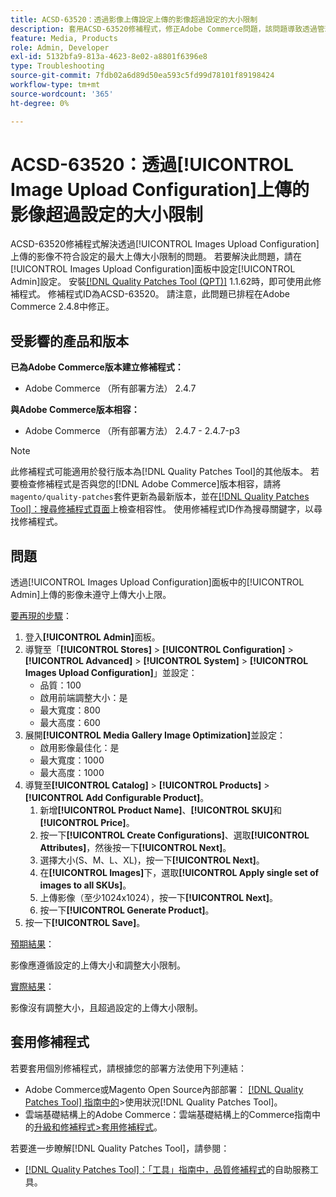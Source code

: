 ```yaml
---
title: ACSD-63520：透過影像上傳設定上傳的影像超過設定的大小限制
description: 套用ACSD-63520修補程式，修正Adobe Commerce問題，該問題導致透過管理面板中的影像上傳設定上傳的影像未遵守已設定的最大上傳大小限制。
feature: Media, Products
role: Admin, Developer
exl-id: 5132bfa9-813a-4623-8e02-a8801f6396e8
type: Troubleshooting
source-git-commit: 7fdb02a6d89d50ea593c5fd99d78101f89198424
workflow-type: tm+mt
source-wordcount: '365'
ht-degree: 0%

---
```


# ACSD-63520：透過[!UICONTROL Image Upload Configuration]上傳的影像超過設定的大小限制

ACSD-63520修補程式解決透過[!UICONTROL Images Upload Configuration]上傳的影像不符合設定的最大上傳大小限制的問題。 若要解決此問題，請在[!UICONTROL Images Upload Configuration]面板中設定[!UICONTROL Admin]設定。 安裝[[!DNL Quality Patches Tool (QPT)]](/help/tools/quality-patches-tool/quality-patches-tool-to-self-serve-quality-patches.md) 1.1.62時，即可使用此修補程式。 修補程式ID為ACSD-63520。 請注意，此問題已排程在Adobe Commerce 2.4.8中修正。

## 受影響的產品和版本

**已為Adobe Commerce版本建立修補程式：**
* Adobe Commerce （所有部署方法） 2.4.7

**與Adobe Commerce版本相容：**
* Adobe Commerce （所有部署方法） 2.4.7 - 2.4.7-p3

>[!NOTE]
>
>此修補程式可能適用於發行版本為[!DNL Quality Patches Tool]的其他版本。 若要檢查修補程式是否與您的[!DNL Adobe Commerce]版本相容，請將`magento/quality-patches`套件更新為最新版本，並在[[!DNL Quality Patches Tool]：搜尋修補程式頁面](https://experienceleague.adobe.com/tools/commerce-quality-patches/index.html)上檢查相容性。 使用修補程式ID作為搜尋關鍵字，以尋找修補程式。

## 問題

透過[!UICONTROL Images Upload Configuration]面板中的[!UICONTROL Admin]上傳的影像未遵守上傳大小上限。

<u>要再現的步驟</u>：

1. 登入&#x200B;**[!UICONTROL Admin]**&#x200B;面板。
1. 導覽至「**[!UICONTROL Stores]** > **[!UICONTROL Configuration]** > **[!UICONTROL Advanced]** > **[!UICONTROL System]** > **[!UICONTROL Images Upload Configuration]**」並設定：
   * 品質：100
   * 啟用前端調整大小：是
   * 最大寬度：800
   * 最大高度：600
1. 展開&#x200B;**[!UICONTROL Media Gallery Image Optimization]**&#x200B;並設定：
   * 啟用影像最佳化：是
   * 最大寬度：1000
   * 最大高度：1000
1. 導覽至&#x200B;**[!UICONTROL Catalog]** > **[!UICONTROL Products]** > **[!UICONTROL Add Configurable Product]**。
   1. 新增&#x200B;**[!UICONTROL Product Name]**、**[!UICONTROL SKU]**&#x200B;和&#x200B;**[!UICONTROL Price]**。
   1. 按一下&#x200B;**[!UICONTROL Create Configurations]**、選取&#x200B;**[!UICONTROL Attributes]**，然後按一下&#x200B;**[!UICONTROL Next]**。
   1. 選擇大小(S、M、L、XL)，按一下&#x200B;**[!UICONTROL Next]**。
   1. 在&#x200B;**[!UICONTROL Images]**&#x200B;下，選取&#x200B;**[!UICONTROL Apply single set of images to all SKUs]**。
   1. 上傳影像（至少1024x1024），按一下&#x200B;**[!UICONTROL Next]**。
   1. 按一下&#x200B;**[!UICONTROL Generate Product]**。
1. 按一下&#x200B;**[!UICONTROL Save]**。

<u>預期結果</u>：

影像應遵循設定的上傳大小和調整大小限制。

<u>實際結果</u>：

影像沒有調整大小，且超過設定的上傳大小限制。

## 套用修補程式

若要套用個別修補程式，請根據您的部署方法使用下列連結：

* Adobe Commerce或Magento Open Source內部部署： [[!DNL Quality Patches Tool] 指南中的](/help/tools/quality-patches-tool/usage.md)>使用狀況[!DNL Quality Patches Tool]。
* 雲端基礎結構上的Adobe Commerce：雲端基礎結構上的Commerce指南中的[升級和修補程式>套用修補程式](https://experienceleague.adobe.com/docs/commerce-cloud-service/user-guide/develop/upgrade/apply-patches.html)。

若要進一步瞭解[!DNL Quality Patches Tool]，請參閱：

* [[!DNL Quality Patches Tool]：「工具」指南中，品質修補程式](/help/tools/quality-patches-tool/quality-patches-tool-to-self-serve-quality-patches.md)的自助服務工具。
